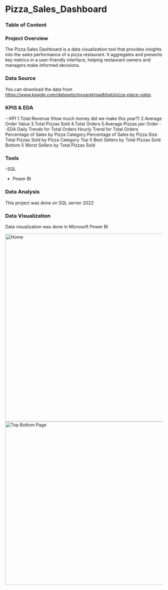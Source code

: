 # Pizza_Sales_Dashboard

### Table of Content
### Project Overview
The Pizza Sales Dashboard is a data visualization tool that provides insights into the sales performance of a pizza restaurant. It aggregates and presents key metrics in a user-friendly interface, helping restaurant owners and managers make informed decisions.

### Data Source 

You can download the data from https://www.kaggle.com/datasets/mysarahmadbhat/pizza-place-sales

### KPIS & EDA
--KPI
    1.Total Revenue (How much money did we make this year?)
    2.Average Order Value
    3.Total Pizzas Sold
    4.Total Orders
    5.Average Pizzas per Order
--EDA
 Daily Trends for Total Orders
  Hourly Trend for Total Orders
   Percentage of Sales by Pizza Category
    Percentage of Sales by Pizza Size
     Total Pizzas Sold by Pizza Category
      Top 5 Best Sellers by Total Pizzas Sold
       Bottom 5 Worst Sellers by Total Pizzas Sold


### Tools

-SQL
- Power BI

### Data Analysis

 This project was done on SQL server 2022

### Data Visualization

Data visualization was done in Microsoft Power BI

<img width="599" alt="Home" src="https://github.com/RafiurRahmanRowdra/Pizza_Sales_Dashboard/assets/156413261/72055e5b-1f4c-4ad0-aca6-4753cac0d91d">

<img width="521" alt="Top Bottom Page" src="https://github.com/RafiurRahmanRowdra/Pizza_Sales_Dashboard/assets/156413261/50c83570-cadb-4516-9f2c-d9cfdb516d77">
